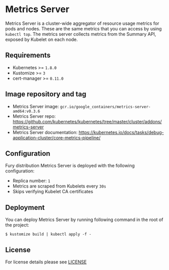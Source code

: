 # Metrics Server

Metrics Server is a cluster-wide aggregator of resource usage metrics for pods
and nodes.  These are the same metrics that you can access by using `kubectl
top`. The metrics server collects metrics from the Summary API, exposed by Kubelet
on each node.


## Requirements

- Kubernetes >= `1.8.0`
- Kustomize >= `3`
- cert-manager >= `0.11.0`


## Image repository and tag

* Metrics Server image: `gcr.io/google_containers/metrics-server-amd64:v0.3.6`
* Metrics Server repo: https://github.com/kubernetes/kubernetes/tree/master/cluster/addons/metrics-server
* Metrics Server documentation: https://kubernetes.io/docs/tasks/debug-application-cluster/core-metrics-pipeline/


## Configuration

Fury distribution Metrics Server is deployed with the following configuration:

- Replica number: `1`
- Metrics are scraped from Kubelets every `30s`
- Skips verifying Kubelet CA certificates


## Deployment

You can deploy Metrics Server by running following command in the root of the
project:

```shell
$ kustomize build | kubectl apply -f -
```


## License

For license details please see [LICENSE](../../LICENSE)
